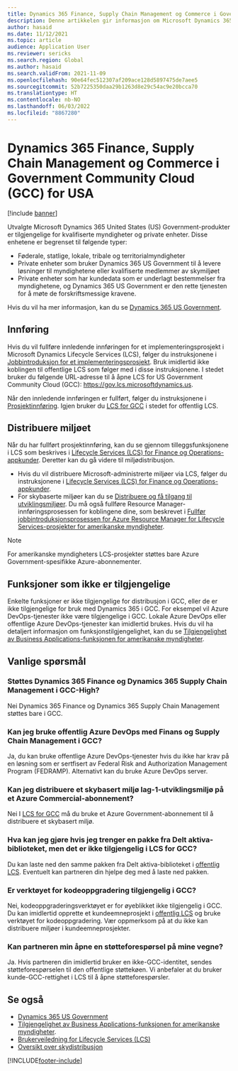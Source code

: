 ```yaml
---
title: Dynamics 365 Finance, Supply Chain Management og Commerce i Government Community Cloud (GCC) for USA
description: Denne artikkelen gir informasjon om Microsoft Dynamics 365 US Government-produkter som er tilgjengelige for kvalifiserte myndigheter og private enheter.
author: hasaid
ms.date: 11/12/2021
ms.topic: article
audience: Application User
ms.reviewer: sericks
ms.search.region: Global
ms.author: hasaid
ms.search.validFrom: 2021-11-09
ms.openlocfilehash: 90e64fec512307af209ace128d5897475de7aee5
ms.sourcegitcommit: 52b7225350daa29b1263d8e29c54ac9e20bcca70
ms.translationtype: HT
ms.contentlocale: nb-NO
ms.lasthandoff: 06/03/2022
ms.locfileid: "8867280"
---
```

# <a name="dynamics-365-finance-supply-chain-management-and-commerce-in-us-government-community-cloud-gcc"></a>Dynamics 365 Finance, Supply Chain Management og Commerce i Government Community Cloud (GCC) for USA

[!include [banner](../includes/banner.md)]



Utvalgte Microsoft Dynamics 365 United States (US) Government-produkter er tilgjengelige for kvalifiserte myndigheter og private enheter. Disse enhetene er begrenset til følgende typer:

- Føderale, statlige, lokale, tribale og territorialmyndigheter
- Private enheter som bruker Dynamics 365 US Government til å levere løsninger til myndighetene eller kvalifiserte medlemmer av skymiljøet
- Private enheter som har kundedata som er underlagt bestemmelser fra myndighetene, og Dynamics 365 US Government er den rette tjenesten for å møte de forskriftsmessige kravene.

Hvis du vil ha mer informasjon, kan du se [Dynamics 365 US Government](/power-platform/admin/microsoft-dynamics-365-government).

## <a name="onboarding"></a>Innføring

Hvis du vil fullføre innledende innføringen for et implementeringsprosjekt i Microsoft Dynamics Lifecycle Services (LCS), følger du instruksjonene i [Jobbintroduksjon for et implementeringsprosjekt](../../../fin-ops-core/fin-ops/imp-lifecycle/onboard.md). Bruk imidlertid ikke koblingen til offentlige LCS som følger med i disse instruksjonene. I stedet bruker du følgende URL-adresse til å åpne LCS for US Government Community Cloud (GCC): <https://gov.lcs.microsoftdynamics.us>.

Når den innledende innføringen er fullført, følger du instruksjonene i [Prosjektinnføring](../lifecycle-services/project-onboarding.md). Igjen bruker du [LCS for GCC](https://gov.lcs.microsoftdynamics.us) i stedet for offentlig LCS.

## <a name="environment-deployment"></a>Distribuere miljøet

Når du har fullført prosjektinnføring, kan du se gjennom tilleggsfunksjonene i LCS som beskrives i [Lifecycle Services (LCS) for Finance og Operations-appkunder](../../../fin-ops-core/dev-itpro/lifecycle-services/lcs-works-lcs.md). Deretter kan du gå videre til miljødistribusjon.

- Hvis du vil distribuere Microsoft-administrerte miljøer via LCS, følger du instruksjonene i [Lifecycle Services (LCS) for Finance og Operations-appkunder](../../../fin-ops-core/dev-itpro/lifecycle-services/lcs-works-lcs.md#new-deployment-experience).
- For skybaserte miljøer kan du se [Distribuere og få tilgang til utviklingsmiljøer](../../../fin-ops-core/dev-itpro/dev-tools/access-instances.md). Du må også fullføre Resource Manager-innføringsprosessen for koblingene dine, som beskrevet i [Fullfør jobbintroduksjonsprosessen for Azure Resource Manager for Lifecycle Services-prosjekter for amerikanske myndigheter](arm-onbarding-us-goverment.md).

> [!NOTE]
> For amerikanske myndigheters LCS-prosjekter støttes bare Azure Government-spesifikke Azure-abonnementer.

## <a name="features-that-arent-available"></a>Funksjoner som ikke er tilgjengelige

Enkelte funksjoner er ikke tilgjengelige for distribusjon i GCC, eller de er ikke tilgjengelige for bruk med Dynamics 365 i GCC. For eksempel vil Azure DevOps-tjenester ikke være tilgjengelige i GCC. Lokale Azure DevOps eller offentlige Azure DevOps-tjenester kan imidlertid brukes. Hvis du vil ha detaljert informasjon om funksjonstilgjengelighet, kan du se [Tilgjengelighet av Business Applications-funksjonen for amerikanske myndigheter](https://aka.ms/BAPFunctionalParity).

## <a name="frequently-asked-questions"></a>Vanlige spørsmål

### <a name="are-dynamics-365-finance-and-dynamics-365-supply-chain-management-supported-in-gcc-high"></a>Støttes Dynamics 365 Finance og Dynamics 365 Supply Chain Management i GCC-High?

Nei Dynamics 365 Finance og Dynamics 365 Supply Chain Management støttes bare i GCC.

### <a name="can-i-use-public-azure-devops-with-finance-and-supply-chain-management-in-gcc"></a>Kan jeg bruke offentlig Azure DevOps med Finans og Supply Chain Management i GCC?

Ja, du kan bruke offentlige Azure DevOps-tjenester hvis du ikke har krav på en løsning som er sertfisert av Federal Risk and Authorization Management Program (FEDRAMP). Alternativt kan du bruke Azure DevOps server.

### <a name="can-i-deploy-a-cloud-hosted-environment-tier-1-development-environment-on-an-azure-commercial-subscription"></a>Kan jeg distribuere et skybasert miljø lag-1-utviklingsmiljø på et Azure Commercial-abonnement?

Nei I [LCS for GCC](https://gov.lcs.microsoftdynamics.us) må du bruke et Azure Government-abonnement til å distribuere et skybasert miljø.

### <a name="what-can-i-do-if-i-need-a-package-from-the-shared-asset-library-but-it-isnt-available-in-lcs-for-gcc"></a>Hva kan jeg gjøre hvis jeg trenger en pakke fra Delt aktiva-biblioteket, men det er ikke tilgjengelig i LCS for GCC?

Du kan laste ned den samme pakken fra Delt aktiva-biblioteket i [offentlig LCS](https://lcs.dynamics.com). Eventuelt kan partneren din hjelpe deg med å laste ned pakken.

### <a name="is-the-code-upgrade-tool-available-in-gcc"></a>Er verktøyet for kodeoppgradering tilgjengelig i GCC?

Nei, kodeoppgraderingsverktøyet er for øyeblikket ikke tilgjengelig i GCC. Du kan imidlertid opprette et kundeemneprosjekt i [offentlig LCS](https://lcs.dynamics.com) og bruke verktøyet for kodeoppgradering. Vær oppmerksom på at du ikke kan distribuere miljøer i kundeemneprosjekter.

### <a name="can-my-partner-open-a-support-ticket-on-my-behalf"></a>Kan partneren min åpne en støtteforespørsel på mine vegne?

Ja. Hvis partneren din imidlertid bruker en ikke-GCC-identitet, sendes støtteforespørselen til den offentlige støttekøen. Vi anbefaler at du bruker kunde-GCC-rettighet i LCS til å åpne støtteforespørsler.

## <a name="see-also"></a>Se også

- [Dynamics 365 US Government](/power-platform/admin/microsoft-dynamics-365-government)
- [Tilgjengelighet av Business Applications-funksjonen for amerikanske myndigheter](https://aka.ms/BAPFunctionalParity).
- [Brukerveiledning for Lifecycle Services (LCS)](../../../fin-ops-core/dev-itpro/lifecycle-services/lcs-user-guide.md)
- [Oversikt over skydistribusjon](../../../fin-ops-core/dev-itpro/deployment/cloud-deployment-overview.md)

[!INCLUDE[footer-include](../../../includes/footer-banner.md)]
